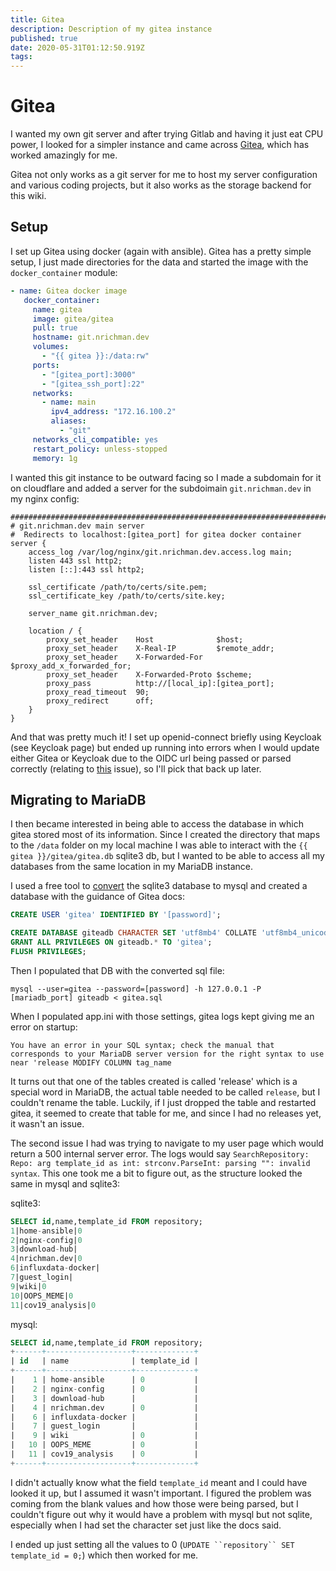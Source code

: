 ```yaml
---
title: Gitea
description: Description of my gitea instance
published: true
date: 2020-05-31T01:12:50.919Z
tags: 
---
```


# Gitea
I wanted my own git server and after trying Gitlab and having it just eat CPU power, I looked for a simpler instance and came across [Gitea](https://gitea.io/en-us/), which has worked amazingly for me.

Gitea not only works as a git server for me to host my server configuration and various coding projects, but it also works as the storage backend for this wiki.

## Setup
I set up Gitea using docker (again with ansible).  Gitea has a pretty simple setup, I just made directories for the data and started the image with the `docker_container` module:
```yaml
- name: Gitea docker image
   docker_container:
     name: gitea
     image: gitea/gitea
     pull: true
     hostname: git.nrichman.dev
     volumes:
       - "{{ gitea }}:/data:rw"
     ports:
       - "[gitea_port]:3000"
       - "[gitea_ssh_port]:22"
     networks:
       - name: main
         ipv4_address: "172.16.100.2"
         aliases:
           - "git"
     networks_cli_compatible: yes
     restart_policy: unless-stopped
     memory: 1g
``` 

I wanted this git instance to be outward facing so I made a subdomain for it on cloudflare and added a server for the subdoimain `git.nrichman.dev` in my nginx config:

```
##############################################################################################
# git.nrichman.dev main server
#  Redirects to localhost:[gitea_port] for gitea docker container
server {
    access_log /var/log/nginx/git.nrichman.dev.access.log main;
    listen 443 ssl http2;
    listen [::]:443 ssl http2;
    
    ssl_certificate /path/to/certs/site.pem;
    ssl_certificate_key /path/to/certs/site.key;

    server_name git.nrichman.dev;

    location / {
        proxy_set_header    Host              $host;
        proxy_set_header    X-Real-IP         $remote_addr;
        proxy_set_header    X-Forwarded-For   $proxy_add_x_forwarded_for;
        proxy_set_header    X-Forwarded-Proto $scheme;
        proxy_pass          http://[local_ip]:[gitea_port];
        proxy_read_timeout  90;
        proxy_redirect      off;
    } 
}

```

And that was pretty much it! I set up openid-connect briefly using Keycloak (see Keycloak page) but ended up running into errors when I would update either Gitea or Keycloak due to the OIDC url being passed or parsed correctly (relating to [this](https://github.com/go-gitea/gitea/issues/8930) issue), so I'll pick that back up later.

## Migrating to MariaDB
I then became interested in being able to access the database in which gitea stored most of its information.  Since I created the directory that maps to the `/data` folder on my local machine I was able to interact with the `{{ gitea }}/gitea/gitea.db` sqlite3 db, but I wanted to be able to access all my databases from the same location in my MariaDB instance.  

I used a free tool to [convert](https://www.rebasedata.com/convert-sqlite-to-mariadb-online) the sqlite3 database to mysql and created a database with the guidance of Gitea docs:

```sql
CREATE USER 'gitea' IDENTIFIED BY '[password]';

CREATE DATABASE giteadb CHARACTER SET 'utf8mb4' COLLATE 'utf8mb4_unicode_ci';
GRANT ALL PRIVILEGES ON giteadb.* TO 'gitea';
FLUSH PRIVILEGES;
```

Then I populated that DB with the converted sql file:

```
mysql --user=gitea --password=[password] -h 127.0.0.1 -P [mariadb_port] giteadb < gitea.sql
```

When I populated app.ini with those settings, gitea logs kept giving me an error on startup:

`You have an error in your SQL syntax; check the manual that corresponds to your MariaDB server version for the right syntax to use near 'release MODIFY COLUMN tag_name`

It turns out that one of the tables created is called 'release' which is a special word in MariaDB, the actual table needed to be called ``release``, but I couldn't rename the table.  Luckily, if I just dropped the table and restarted gitea, it seemed to create that table for me, and since I had no releases yet, it wasn't an issue.

The second issue I had was trying to navigate to my user page which would return a 500 internal server error.  The logs would say `SearchRepository: Repo: arg template_id as int: strconv.ParseInt: parsing "": invalid syntax`.  This one took me a bit to figure out, as the structure looked the same in mysql and sqlite3:

sqlite3:
```sql
SELECT id,name,template_id FROM repository;
1|home-ansible|0
2|nginx-config|0
3|download-hub|
4|nrichman.dev|0
6|influxdata-docker|
7|guest_login|
9|wiki|0
10|OOPS_MEME|0
11|cov19_analysis|0
```

mysql:
```sql
SELECT id,name,template_id FROM repository;
+------+-------------------+-------------+
| id   | name              | template_id |
+------+-------------------+-------------+
|    1 | home-ansible      | 0           |
|    2 | nginx-config      | 0           |
|    3 | download-hub      |             |
|    4 | nrichman.dev      | 0           |
|    6 | influxdata-docker |             |
|    7 | guest_login       |             |
|    9 | wiki              | 0           |
|   10 | OOPS_MEME         | 0           |
|   11 | cov19_analysis    | 0           |
+------+-------------------+-------------+
```

I didn't actually know what the field `template_id` meant and I could have looked it up, but I assumed it wasn't important.  I figured the problem was coming from the blank values and how those were being parsed, but I couldn't figure out why it would have a problem with mysql but not sqlite, especially when I had set the character set just like the docs said.

I ended up just setting all the values to 0 (`UPDATE ``repository`` SET template_id = 0;`) which then worked for me.
